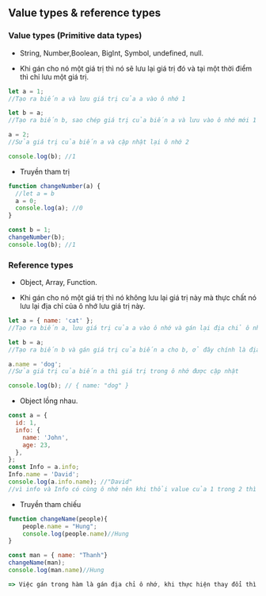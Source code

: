 ## Value types & reference types

### Value types (Primitive data types)

- String, Number,Boolean, BigInt, Symbol, undefined, null.

- Khi gán cho nó một giá trị thì nó sẽ lưu lại giá trị đó và tại một thời điểm thì chỉ lưu một giá trị.

```js
let a = 1;
//Tạo ra biến a và lưu giá trị của a vào ô nhớ 1

let b = a;
//Tạo ra biến b, sao chép giá trị của biến a và lưu vào ô nhớ mới 1

a = 2;
//Sửa giá trị của biến a và cập nhật lại ô nhớ 2

console.log(b); //1
```

- Truyền tham trị

```js
function changeNumber(a) {
  //let a = b
  a = 0;
  console.log(a); //0
}

const b = 1;
changeNumber(b);
console.log(b); //1
```

### Reference types

- Object, Array, Function.

- Khi gán cho nó một giá trị thì nó không lưu lại giá trị này mà thực chất nó lưu lại địa chỉ của ô nhớ lưu giá trị này.

```js
let a = { name: 'cat' };
//Tạo ra biến a, lưu giá trị của a vào ô nhớ và gán lại địa chỉ ô nhớ cho biến a (a = #a001)

let b = a;
//Tạo ra biến b và gán giá trị của biến a cho b, ở đây chính là địa chỉ địa chỉ ô nhớ của a (b =#a001)

a.name = 'dog';
//Sửa giá trị của biến a thì giá trị trong ô nhớ được cập nhật

console.log(b); // { name: "dog" }
```

- Object lồng nhau.

```js
const a = {
  id: 1,
  info: {
    name: 'John',
    age: 23,
  },
};
const Info = a.info;
Info.name = 'David';
console.log(a.info.name); //"David"
//vì info và Info có cùng ô nhớ nên khi thổi value của 1 trong 2 thì value của cả 2 đều bị thay đổi.
```

- Truyền tham chiếu

```js
function changeName(people){
    people.name = "Hung";
    console.log(people.name)//Hung
}

const man = { name: "Thanh"}
changeName(man);
console.log(man.name)//Hung

=> Việc gán trong hàm là gán địa chỉ ô nhớ, khi thực hiện thay đổi thì giá trị của ô nhớ cũng thay đổi và man cùng chỉ đến ô nhớ đó nên khi hàm được chạy thì giá trị của man bên ngoài cũng được thay đổi theo.
```
